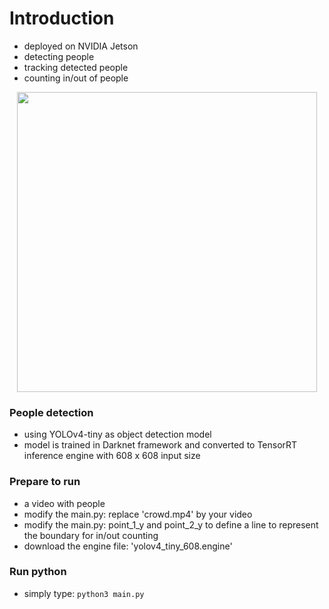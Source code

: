 # Introduction
* deployed on NVIDIA Jetson 
* detecting people
* tracking detected people
* counting in/out of people

<p align="center">
    <img src="https://i.imgur.com/Kf7SVpr.gifv", width="480">
</p>

### People detection
* using YOLOv4-tiny as object detection model
* model is trained in Darknet framework and converted to TensorRT inference engine with 608 x 608 input size

### Prepare to run
* a video with people
* modify the main.py: replace 'crowd.mp4' by your video
* modify the main.py: point_1_y and point_2_y to define a line to represent the boundary for in/out counting 
* download the engine file: 'yolov4_tiny_608.engine'

### Run python
* simply type: `python3 main.py`
